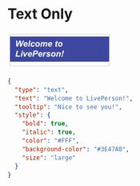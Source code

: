 # Text Only

![text-only](Text_Only.jpg)

```json
{
  "type": "text",
  "text": "Welcome to LivePerson!",
  "tooltip": "Nice to see you!",
  "style": {
    "bold": true,
    "italic": true,
    "color": "#FFF",
    "background-color": "#3E47A0",
    "size": "large"
  }
}

```
